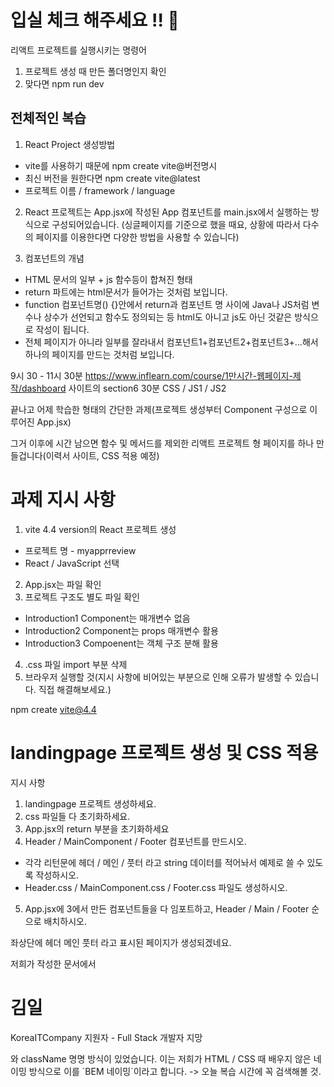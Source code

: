 # 입실 체크 해주세요 !! 🎈

리액트 프로젝트를 실행시키는 명령어
1. 프로젝트 생성 때 만든 폴더명인지 확인
2. 맞다면 npm run dev

## 전체적인 복습
1. React Project 생성방법
  - vite를 사용하기 때문에 npm create vite@버전명시
  - 최신 버전을 원한다면 npm create vite@latest
  - 프로젝트 이름 / framework / language

2. React 프로젝트는 App.jsx에 작성된 App 컴포넌트를
  main.jsx에서 실행하는 방식으로 구성되어있습니다.
  (싱글페이지를 기준으로 했을 때요, 상황에 따라서 다수의 페이지를 이용한다면 다양한 방법을 사용할 수 있습니다)

3. 컴포넌트의 개념
  - HTML 문서의 일부 + js 함수등이 합쳐진 형태
  - return 파트에는 html문서가 들어가는 것처럼 보입니다.
  - function 컴포넌트명() {}안에서 return과 컴포넌트 명 사이에 Java나 JS처럼 변수나 상수가 선언되고 함수도 정의되는 등 html도 아니고 js도 아닌 것같은 방식으로 작성이 됩니다.
  - 전체 페이지가 아니라 일부를 잘라내서 컴포넌트1+컴포넌트2+컴포넌트3+...해서 하나의 페이지를 만드는 것처럼 보입니다.

  9시 30 - 11시 30분
  https://www.inflearn.com/course/1만시간-웹페이지-제작/dashboard
  사이트의 section6 30분 CSS / JS1 / JS2 

  끝나고 어제 학습한 형태의 간단한 과제(프로젝트 생성부터 Component 구성으로 이루어진 App.jsx)

  그거 이후에 시간 남으면 함수 및 메서드를 제외한 리액트 프로젝트 형 페이지를 하나 만들겁니다(이력서 사이트, CSS 적용 예정)

# 과제 지시 사항
1. vite 4.4 version의 React 프로젝트 생성
  - 프로젝트 명 - myapprreview
  - React / JavaScript 선택
2. App.jsx는 파일 확인
3. 프로젝트 구조도 별도 파일 확인
  - Introduction1 Component는 매개변수 없음
  - Introduction2 Component는 props 매개변수 활용
  - Introduction3 Compoenent는 객체 구조 분해 활용
4. .css 파일 import 부분 삭제
5. 브라우저 실행할 것(지시 사항에 비어있는 부분으로 인해 오류가 발생할 수 있습니다. 직접 해결해보세요.)

npm create vite@4.4

# landingpage 프로젝트 생성 및 CSS 적용

지시 사항
1. landingpage 프로젝트 생성하세요.
2. css 파일들 다 초기화하세요.
3. App.jsx의 return 부분을 초기화하세요
4. Header / MainComponent / Footer 컴포넌트를 만드시오.
  - 각각 리턴문에 헤더 / 메인 / 풋터 라고 string 데이터를 적어놔서 예제로 쓸 수 있도록 작성하시오.
  - Header.css / MainComponent.css / Footer.css 파일도 생성하시오.
5. App.jsx에 3에서 만든 컴포넌트들을 다 임포트하고, Header / Main / Footer 순으로 배치하시오.


좌상단에
헤더
메인
풋터
라고 표시된 페이지가 생성되겠네요.

저희가 작성한 문서에서
<h1 className="header__title">김일</h1>
      <p className="header__subtitle">KoreaITCompany 지원자 - Full Stack 개발자 지망</p>
와 className 명명 방식이 있었습니다. 이는 저희가 HTML / CSS 때 배우지 않은 네이밍 방식으로 이를
`BEM 네이밍`이라고 합니다. -> 오늘 복습 시간에 꼭 검색해볼 것.

